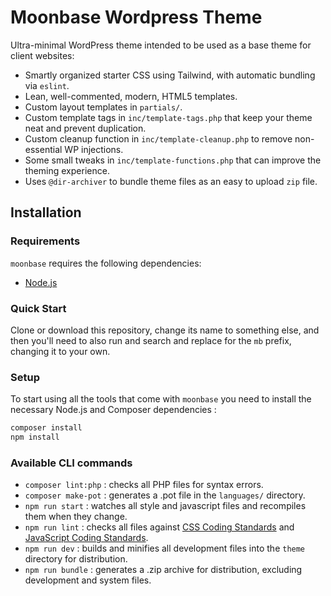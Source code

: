 # Moonbase Wordpress Theme

Ultra-minimal WordPress theme intended to be used as a base theme for client websites:

-   Smartly organized starter CSS using Tailwind, with automatic bundling via `eslint`.
-   Lean, well-commented, modern, HTML5 templates.
-   Custom layout templates in `partials/`.
-   Custom template tags in `inc/template-tags.php` that keep your theme neat and prevent duplication.
-   Custom cleanup function in `inc/template-cleanup.php` to remove non-essential WP injections.
-   Some small tweaks in `inc/template-functions.php` that can improve the theming experience.
-   Uses `@dir-archiver` to bundle theme files as an easy to upload `zip` file.

## Installation

### Requirements

`moonbase` requires the following dependencies:

-   [Node.js](https://nodejs.org/)

### Quick Start

Clone or download this repository, change its name to something else, and then you'll need to also run and search and replace for the `mb` prefix, changing it to your own.

### Setup

To start using all the tools that come with `moonbase` you need to install the necessary Node.js and Composer dependencies :

```sh
composer install
npm install
```

### Available CLI commands

-   `composer lint:php` : checks all PHP files for syntax errors.
-   `composer make-pot` : generates a .pot file in the `languages/` directory.
-   `npm run start` : watches all style and javascript files and recompiles them when they change.
-   `npm run lint` : checks all files against [CSS Coding Standards](https://developer.wordpress.org/coding-standards/wordpress-coding-standards/css/) and [JavaScript Coding Standards](https://developer.wordpress.org/coding-standards/wordpress-coding-standards/javascript/).
-   `npm run dev` : builds and minifies all development files into the `theme` directory for distribution.
-   `npm run bundle` : generates a .zip archive for distribution, excluding development and system files.
